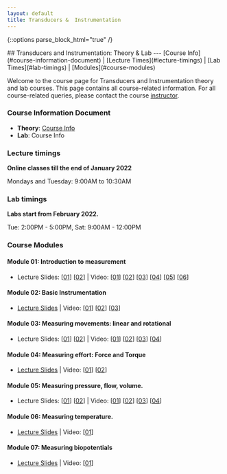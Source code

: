 ```yaml
---
layout: default
title: Transducers &  Instrumentation
---
```

{::options parse_block_html="true" /}
<div class="well">
## Transducers and Instrumentation: Theory & Lab
---
[Course Info](#course-information-document) |
[Lecture Times](#lecture-timings) |
[Lab Times](#lab-timings) |
[Modules](#course-modules)

Welcome to the course page for Transducers and Instrumentation theory and lab courses. This page contains all course-related information. For all course-related queries, please contact the course [instructor](mailto:siva82kb@cmcvellore.ac.in).

### Course Information Document
- **Theory**: [Course Info](https://github.com/siva82kb/teaching/raw/master/transducers_and_instrumentation/info/course_info.pdf) 
- **Lab**: Course Info

### Lecture timings
**Online classes till the end of January 2022**

Mondays and Tuesday: 9:00AM to 10:30AM

### Lab timings
**Labs start from February 2022.**

Tue: 2:00PM - 5:00PM, Sat: 9:00AM - 12:00PM

### Course Modules
#### Module 01: Introduction to measurement
- Lecture Slides: [[01](https://github.com/siva82kb/teaching/raw/master/transducers_and_instrumentation/lectures/module-01/module01-01.pdf)] [[02](https://github.com/siva82kb/teaching/raw/master/transducers_and_instrumentation/lectures/module-01/module01-02.pdf)] | 
 Video: [[01](https://youtu.be/99bOpjIB8sw)] [[02](https://youtu.be/Q5y1_s6hi6o)] [[03](https://youtu.be/VyfCm8ByACg)] [[04](https://youtu.be/WMoqoHO52ic)] [[05](https://youtu.be/UBPEWRrNDk0)] [[06](https://youtu.be/wRX8pVv7z3w)]

#### Module 02: Basic Instrumentation
- [Lecture Slides](https://github.com/siva82kb/teaching/raw/master/transducers_and_instrumentation/lectures/module-02/module02.pdf) | 
 Video: [[01](https://youtu.be/4ZGajeM1Xhw)] [[02](https://youtu.be/m8mL50jeugQ)] [[03](https://youtu.be/QqtOEB3k68A)]

#### Module 03: Measuring movements: linear and rotational
- Lecture Slides: [[01](https://github.com/siva82kb/teaching/raw/master/transducers_and_instrumentation/lectures/module-03/module03-01.pdf)] [[02](https://github.com/siva82kb/teaching/raw/master/transducers_and_instrumentation/lectures/module-03/module03-02.pdf)] | 
Video: [[01](https://youtu.be/JgmkeLM6SPo)] [[02](https://youtu.be/wK80-d56IbA)] [[03](https://youtu.be/MAc4tbux0fY)] [[04](https://youtu.be/nbALojMAR4I)]

#### Module 04: Measuring effort: Force and Torque
- [Lecture Slides](https://github.com/siva82kb/teaching/raw/master/transducers_and_instrumentation/lectures/module-04/module04.pdf) | 
Video: [[01](https://youtu.be/TTCLR6g4emI)] [[02](https://youtu.be/s3xLYkL74VA)]


#### Module 05: Measuring pressure, flow, volume.
- Lecture Slides: [[01](https://github.com/siva82kb/teaching/raw/master/transducers_and_instrumentation/lectures/module-05/module05-01.pdf)] [[02](https://github.com/siva82kb/teaching/raw/master/transducers_and_instrumentation/lectures/module-05/module05-02.pdf)] |
Video: [[01](https://youtu.be/L7RGQZwGx3s)] [[02](https://youtu.be/BwVCHIJMzFE)] [[03](https://youtu.be/omYoRAJjcHM)] [[04](https://youtu.be/AlEdBhH2Zq4)]
 
#### Module 06: Measuring temperature.
- [Lecture Slides](https://github.com/siva82kb/teaching/raw/master/transducers_and_instrumentation/lectures/module-06/module06.pdf) |
Video: [[01](https://youtu.be/d28R3LW722U)]

#### Module 07: Measuring biopotentials
- [Lecture Slides](https://github.com/siva82kb/teaching/raw/master/transducers_and_instrumentation/lectures/module-07/module07.pdf) |
Video: [[01](https://youtu.be/YUl4oMee3aA)]


</div>
